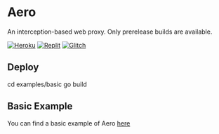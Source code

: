 # Aero
An interception-based web proxy. Only prerelease builds are available.

[![Heroku](https://raw.githubusercontent.com/FogNetwork/Tsunami/main/deploy/heroku2.svg)](https://heroku.com/deploy?template=https://github.com/titaniumnetwork-dev/aero)
[![Replit](https://raw.githubusercontent.com/FogNetwork/Tsunami/main/deploy/replit2.svg)](https://repl.it/github/titaniumnetwork-dev/aero)
[![Glitch](https://raw.githubusercontent.com/FogNetwork/Tsunami/main/deploy/glitch2.svg)](https://glitch.com/edit/#!/import/github/titaniumnetwork-dev/aero)
 
## Deploy
cd examples/basic
go build

## Basic Example
You can find a basic example of Aero [here](https://github.com/titaniumnetwork-dev/aero/tree/master/examples/basic)
